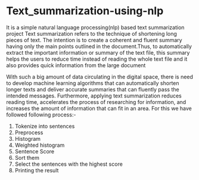# Text_summarization-using-nlp
It is a simple natural language processing(nlp) based text summarization project
Text summarization refers to the technique of shortening long pieces of text. The intention is to create a coherent and fluent summary having only the main points outlined in the document.Thus, to automatically extract the important information or summary of the text file, this summary helps the users to reduce time instead of reading the whole text file and it also provides quick information from the large document

With such a big amount of data circulating in the digital space, there is need to develop machine learning algorithms that can automatically shorten longer texts and deliver accurate summaries that can fluently pass the intended messages. Furthermore, applying text summarization reduces reading time, accelerates the process of researching for information, and increases the amount of information that can fit in an area.
For this we have followed following process:-
1.	Tokenize into sentences
2.	 Preprocess
3.	Histogram
4.	Weighted histogram
5.	Sentence Score
6.	Sort them
7.	Select the sentences with the highest score
8.	Printing the result
